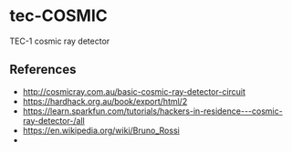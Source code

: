 # tec-COSMIC
TEC-1 cosmic ray detector



## References

- http://cosmicray.com.au/basic-cosmic-ray-detector-circuit
- https://hardhack.org.au/book/export/html/2
- https://learn.sparkfun.com/tutorials/hackers-in-residence---cosmic-ray-detector-/all
- https://en.wikipedia.org/wiki/Bruno_Rossi
- 
